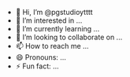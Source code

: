 - 👋 Hi, I’m @pgstudioytttt
- 👀 I’m interested in ...
- 🌱 I’m currently learning ...
- 💞️ I’m looking to collaborate on ...
- 📫 How to reach me ...
- 😄 Pronouns: ...
- ⚡ Fun fact: ...

<!---
pgstudioytttt/pgstudioytttt is a ✨ special ✨ repository because its `README.md` (this file) appears on your GitHub profile.
You can click the Preview link to take a look at your changes.
--->
